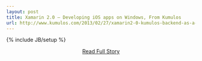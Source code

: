 ```yaml
---
layout: post
title: Xamarin 2.0 – Developing iOS apps on Windows, From Kumulos
url: http://www.kumulos.com/2013/02/27/xamarin2-0-kumulos-backend-as-a-service/
---
```

{% include JB/setup %}<p></p>
<center><p><a href="http://www.kumulos.com/2013/02/27/xamarin2-0-kumulos-backend-as-a-service/" style='padding:15px;'>Read Full Story</a></p></center>

